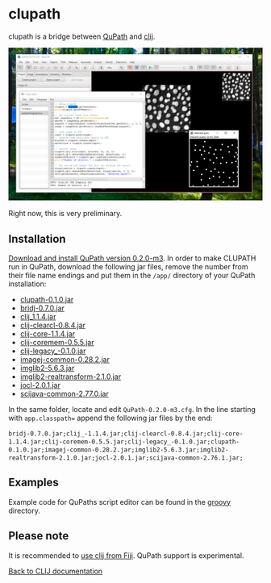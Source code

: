 # clupath
 
clupath is a bridge between [QuPath](https://qupath.github.io/) and [clij](https://clij.github.io/).

![Image](images/clupath-screenshot.png)

Right now, this is very preliminary.

## Installation
[Download and install QuPath version 0.2.0-m3](https://github.com/qupath/qupath/releases/tag/v0.2.0-m3). 
In order to make CLUPATH run in QuPath, download the following jar files, remove the number from their file name endings and put them in the `/app/` directory of your QuPath installation:

* [clupath-0.1.0.jar](https://github.com/clij/clupath/releases/download/0.1.0/clupath-0.1.0.jar)
* [bridj-0.7.0.jar](https://sites.imagej.net/clij/jars/bridj-0.7.0.jar-20181201213334)
* [clij_1.1.4.jar](https://github.com/clij/clij/releases/download/1.1.4/clij_-1.1.4.jar)
* [clij-clearcl-0.8.4.jar](https://github.com/clij/clij/releases/download/1.1.3/clij-clearcl-0.8.4.jar)
* [clij-core-1.1.4.jar](https://github.com/clij/clij/releases/download/1.1.4/clij-core-1.1.4.jar)
* [clij-coremem-0.5.5.jar](https://github.com/clij/clij/releases/download/1.1.3/clij-coremem-0.5.5.jar)
* [clij-legacy_-0.1.0.jar](https://github.com/clij/clij-legacy/releases/download/0.1.0/clij-legacy_-0.1.0.jar)
* [imagej-common-0.28.2.jar](https://sites.imagej.net/Java-8/jars/imagej-common-0.28.2.jar-20190516211613)
* [imglib2-5.6.3.jar](https://sites.imagej.net/Java-8/jars/imglib2-5.6.3.jar-20181204141527)
* [imglib2-realtransform-2.1.0.jar](https://sites.imagej.net/Java-8/jars/imglib2-realtransform-2.1.0.jar-20181204141527)
* [jocl-2.0.1.jar](https://sites.imagej.net/clij/jars/jocl-2.0.1.jar-20181201212910)
* [scijava-common-2.77.0.jar](https://sites.imagej.net/Java-8/jars/scijava-common-2.76.1.jar-20181204141527)

In the same folder, locate and edit `QuPath-0.2.0-m3.cfg`. 
In the line starting with `app.classpath=` append the following jar files by the end:
```
bridj-0.7.0.jar;clij_-1.1.4.jar;clij-clearcl-0.8.4.jar;clij-core-1.1.4.jar;clij-coremem-0.5.5.jar;clij-legacy_-0.1.0.jar;clupath-0.1.0.jar;imagej-common-0.28.2.jar;imglib2-5.6.3.jar;imglib2-realtransform-2.1.0.jar;jocl-2.0.1.jar;scijava-common-2.76.1.jar;
```

## Examples
Example code for QuPaths script editor can be found in the [groovy](https://github.com/clij/clupath/tree/master/src/main/groovy) directory.

## Please note
It is recommended to [use clij from Fiji](https://clij.github.io/clij-docs/installationInFiji). QuPath support is experimental.

[Back to CLIJ documentation](https://clij.github.io/)
